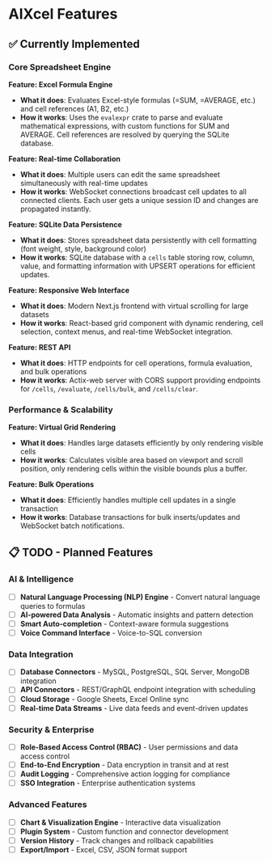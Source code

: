 # AIXcel Features

## ✅ Currently Implemented

### Core Spreadsheet Engine

**Feature: Excel Formula Engine**
- **What it does**: Evaluates Excel-style formulas (=SUM, =AVERAGE, etc.) and cell references (A1, B2, etc.)
- **How it works**: Uses the `evalexpr` crate to parse and evaluate mathematical expressions, with custom functions for SUM and AVERAGE. Cell references are resolved by querying the SQLite database.

**Feature: Real-time Collaboration**
- **What it does**: Multiple users can edit the same spreadsheet simultaneously with real-time updates
- **How it works**: WebSocket connections broadcast cell updates to all connected clients. Each user gets a unique session ID and changes are propagated instantly.

**Feature: SQLite Data Persistence**
- **What it does**: Stores spreadsheet data persistently with cell formatting (font weight, style, background color)
- **How it works**: SQLite database with a `cells` table storing row, column, value, and formatting information with UPSERT operations for efficient updates.

**Feature: Responsive Web Interface**
- **What it does**: Modern Next.js frontend with virtual scrolling for large datasets
- **How it works**: React-based grid component with dynamic rendering, cell selection, context menus, and real-time WebSocket integration.

**Feature: REST API**
- **What it does**: HTTP endpoints for cell operations, formula evaluation, and bulk operations
- **How it works**: Actix-web server with CORS support providing endpoints for `/cells`, `/evaluate`, `/cells/bulk`, and `/cells/clear`.

### Performance & Scalability

**Feature: Virtual Grid Rendering**
- **What it does**: Handles large datasets efficiently by only rendering visible cells
- **How it works**: Calculates visible area based on viewport and scroll position, only rendering cells within the visible bounds plus a buffer.

**Feature: Bulk Operations**
- **What it does**: Efficiently handles multiple cell updates in a single transaction
- **How it works**: Database transactions for bulk inserts/updates and WebSocket batch notifications.

## 📋 TODO - Planned Features

### AI & Intelligence
- [ ] **Natural Language Processing (NLP) Engine** - Convert natural language queries to formulas
- [ ] **AI-powered Data Analysis** - Automatic insights and pattern detection
- [ ] **Smart Auto-completion** - Context-aware formula suggestions
- [ ] **Voice Command Interface** - Voice-to-SQL conversion

### Data Integration
- [ ] **Database Connectors** - MySQL, PostgreSQL, SQL Server, MongoDB integration
- [ ] **API Connectors** - REST/GraphQL endpoint integration with scheduling
- [ ] **Cloud Storage** - Google Sheets, Excel Online sync
- [ ] **Real-time Data Streams** - Live data feeds and event-driven updates

### Security & Enterprise
- [ ] **Role-Based Access Control (RBAC)** - User permissions and data access control
- [ ] **End-to-End Encryption** - Data encryption in transit and at rest
- [ ] **Audit Logging** - Comprehensive action logging for compliance
- [ ] **SSO Integration** - Enterprise authentication systems

### Advanced Features
- [ ] **Chart & Visualization Engine** - Interactive data visualization
- [ ] **Plugin System** - Custom function and connector development
- [ ] **Version History** - Track changes and rollback capabilities
- [ ] **Export/Import** - Excel, CSV, JSON format support
